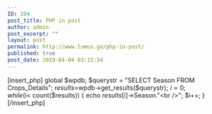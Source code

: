 ```yaml
---
ID: 194
post_title: PHP in post
author: admin
post_excerpt: ""
layout: post
permalink: http://www.lumus.ga/php-in-post/
published: true
post_date: 2019-04-04 03:15:34
---
```

[insert_php]
global $wpdb;
$querystr = "SELECT Season FROM Crops_Details";
$results = $wpdb->get_results($querystr);
$i=0;
while ($i< count($results))
{ 
   echo $results[$i]->Season."<br />";
   $i++;
}
[/insert_php]
